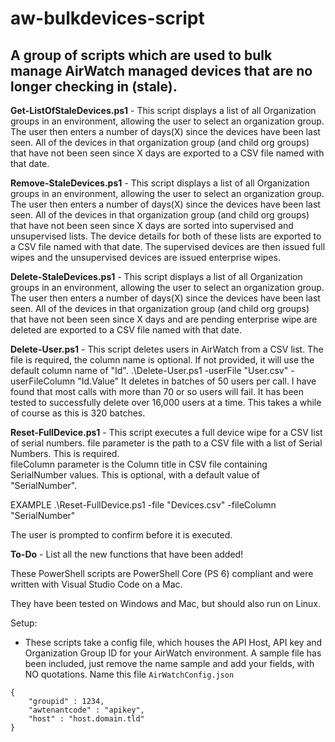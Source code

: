 # aw-bulkdevices-script
## A group of scripts which are used to bulk manage AirWatch managed devices that are no longer checking in (stale).

**Get-ListOfStaleDevices.ps1** - This script displays a list of all Organization groups in an environment, allowing the user to select an organization group. 
The user then enters a number of days(X) since the devices have been last seen.
All of the devices in that organization group (and child org groups) that have not been seen since X days are exported to a CSV file named with that date.


**Remove-StaleDevices.ps1** - This script displays a list of all Organization groups in an environment, allowing the user to select an organization group. 
The user then enters a number of days(X) since the devices have been last seen.
All of the devices in that organization group (and child org groups) that have not been seen since X days are sorted into supervised and unsupervised lists. The device details for both of these lists are exported to a CSV file named with that date.
The supervised devices are then issued full wipes and the unsupervised devices are issued enterprise wipes.


**Delete-StaleDevices.ps1** - This script displays a list of all Organization groups in an environment, allowing the user to select an organization group. 
The user then enters a number of days(X) since the devices have been last seen.
All of the devices in that organization group (and child org groups) that have not been seen since X days and are pending enterprise wipe are deleted are exported to a CSV file named with that date.

**Delete-User.ps1** - This script deletes users in AirWatch from a CSV list. The file is required, the column name is optional. If not provided, it will use the default column name of "Id".
  .\Delete-User.ps1 -userFile "User.csv" -userFileColumn "Id.Value"
It deletes in batches of 50 users per call. I have found that most calls with more than 70 or so users will fail. It has been tested to successfully delete over 16,000 users at a time. This takes a while of course as this is 320 batches.

**Reset-FullDevice.ps1** - This script executes a full device wipe for a CSV list of serial numbers. 
file parameter is the path to a CSV file with a list of Serial Numbers.  This is required.  
fileColumn parameter is the Column title in CSV file containing SerialNumber values.  This is optional, with a default value of "SerialNumber". 

EXAMPLE
  .\Reset-FullDevice.ps1 -file "Devices.csv" -fileColumn "SerialNumber"

The user is prompted to confirm before it is executed.

**To-Do** - List all the new functions that have been added!

These PowerShell scripts are PowerShell Core (PS 6) compliant and were written with Visual Studio Code on a Mac. 

They have been tested on Windows and Mac, but should also run on Linux. 

Setup:
* These scripts take a config file, which houses the API Host, API key and Organization Group ID for your AirWatch environment. A sample file has been included, just remove the name sample and add your fields, with NO quotations. Name this file `AirWatchConfig.json`
```
{
    "groupid" : 1234,
    "awtenantcode" : "apikey",
    "host" : "host.domain.tld"
}
```


